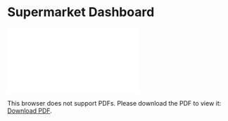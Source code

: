 # Supermarket Dashboard

<object data="./Supermarket%20Dashboard.pdf" type="application/pdf" width="700px" height="700px">
    <embed src="./Supermarket%20Dashboard.pdf">
        <p>This browser does not support PDFs. Please download the PDF to view it: <a href="./Supermarket%20Dashboard.pdf">Download PDF</a>.</p>
    </embed>
</object>